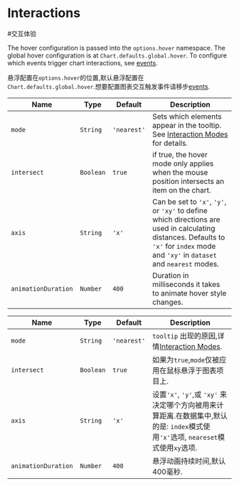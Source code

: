 # Interactions

#交互体验

The hover configuration is passed into the `options.hover` namespace. The global hover configuration is at `Chart.defaults.global.hover`. To configure which events trigger chart interactions, see [events](./events.md#events).

悬浮配置在`options.hover`的位置,默认悬浮配置在`Chart.defaults.global.hover`.想要配置图表交互触发事件请移步[events](./events.md#events).

| Name | Type | Default | Description
| ---- | ---- | ------- | -----------
| `mode` | `String` | `'nearest'` | Sets which elements appear in the tooltip. See [Interaction Modes](./modes.md#interaction-modes) for details.
| `intersect` | `Boolean` | `true` | if true, the hover mode only applies when the mouse position intersects an item on the chart.
| `axis` | `String` | `'x'` | Can be set to `'x'`, `'y'`, or `'xy'` to define which directions are used in calculating distances. Defaults to `'x'` for `index` mode and `'xy'` in `dataset` and `nearest` modes.
| `animationDuration` | `Number` | `400` | Duration in milliseconds it takes to animate hover style changes.

| Name | Type | Default | Description
| ---- | ---- | ------- | -----------
| `mode` | `String` | `'nearest'` | `tooltip` 出现的原因,详情[Interaction Modes](./modes.md#interaction-modes).
| `intersect` | `Boolean` | `true` | 如果为`true`,`mode`仅被应用在鼠标悬浮于图表项目上.
| `axis` | `String` | `'x'` |设置`'x'`, `'y'`,或 `'xy'` 来决定哪个方向被用来计算距离.在数据集中,默认的是: `index`模式使用`'x'`选项, `neareset`模式使用`xy`选项.
| `animationDuration` | `Number` | `400` | 悬浮动画持续时间,默认400毫秒.